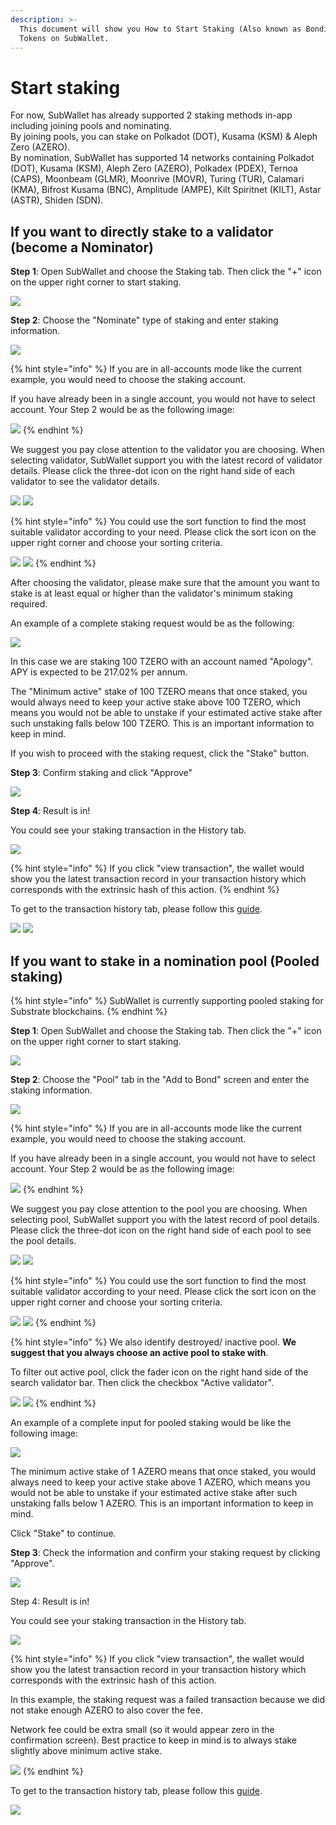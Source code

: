 ```yaml
---
description: >-
  This document will show you How to Start Staking (Also known as Bonding)
  Tokens on SubWallet.
---
```


# Start staking

For now, SubWallet has already supported 2 staking methods in-app including joining pools and nominating.\
By joining pools, you can stake on Polkadot (DOT), Kusama (KSM) & Aleph Zero (AZERO).\
By nomination, SubWallet has supported 14 networks containing Polkadot (DOT), Kusama (KSM), Aleph Zero (AZERO), Polkadex (PDEX), Ternoa (CAPS), Moonbeam (GLMR), Moonrive (MOVR), Turing (TUR), Calamari (KMA), Bifrost Kusama (BNC), Amplitude (AMPE), Kilt Spiritnet (KILT), Astar (ASTR), Shiden (SDN).

## If you want to directly stake to a validator (become a Nominator)

**Step 1**: Open SubWallet and choose the Staking tab. Then click the "+" icon on the upper right corner to start staking.&#x20;

![](<../../.gitbook/assets/image (175).png>)



**Step 2**: Choose the "Nominate" type of staking and enter staking information.&#x20;

![](<../../.gitbook/assets/image (173) (1).png>)

{% hint style="info" %}
If you are in all-accounts mode like the current example, you would need to choose the staking account.&#x20;

If you have already been in a single account, you would not have to select account. Your Step 2 would be as the following image:

![](<../../.gitbook/assets/image (182).png>)
{% endhint %}

We suggest you pay close attention to the validator you are choosing. When selecting validator, SubWallet support you with the latest record of validator details. Please click the three-dot icon on the right hand side of each validator to see the validator details.

![](<../../.gitbook/assets/image (163) (1).png>) ![](<../../.gitbook/assets/image (181) (1).png>)

{% hint style="info" %}
You could use the sort function to find the most suitable validator according to your need. Please click the sort icon on the upper right corner and choose your sorting criteria.&#x20;

![](<../../.gitbook/assets/image (169) (2).png>) ![](<../../.gitbook/assets/image (166) (1).png>)
{% endhint %}

After choosing the validator, please make sure that the amount you want to stake is at least equal or higher than the validator's minimum staking required.&#x20;

An example of a complete staking request would be as the following:

![](<../../.gitbook/assets/image (161).png>)

In this case we are staking 100 TZERO with an account named "Apology". APY is expected to be 217.02% per annum.&#x20;

The "Minimum active" stake of 100 TZERO means that once staked, you would always need to keep your active stake above 100 TZERO, which means you would not be able to unstake if your estimated active stake after such unstaking falls below 100 TZERO. This is an important information to keep in mind.&#x20;

If you wish to proceed with the staking request, click the "Stake" button.&#x20;



**Step 3**: Confirm staking and click "Approve"

![](<../../.gitbook/assets/image (157).png>)



**Step 4**: Result is in!

You could see your staking transaction in the History tab.

![](<../../.gitbook/assets/image (158).png>)

{% hint style="info" %}
If you click "view transaction", the wallet would show you the latest transaction record in your transaction history which corresponds with the extrinsic hash of this action.&#x20;
{% endhint %}

To get to the transaction history tab, please follow this [guide](broken-reference).

![](<../../.gitbook/assets/image (177) (1).png>) ![](<../../.gitbook/assets/image (180) (1).png>)

##

## If you want to stake in a nomination pool (Pooled staking)

{% hint style="info" %}
SubWallet is currently supporting pooled staking for Substrate blockchains.&#x20;
{% endhint %}

**Step 1**: Open SubWallet and choose the Staking tab. Then click the "+" icon on the upper right corner to start staking.&#x20;

![](<../../.gitbook/assets/image (3) (3).png>)



**Step 2**: Choose the "Pool" tab in the "Add to Bond" screen and enter the staking information.&#x20;

![](<../../.gitbook/assets/image (159) (2).png>)

{% hint style="info" %}
If you are in all-accounts mode like the current example, you would need to choose the staking account.&#x20;

If you have already been in a single account, you would not have to select account. Your Step 2 would be as the following image:

![](<../../.gitbook/assets/image (155) (1).png>)
{% endhint %}

We suggest you pay close attention to the pool you are choosing. When selecting pool, SubWallet support you with the latest record of pool details. Please click the three-dot icon on the right hand side of each pool to see the pool details.

![](<../../.gitbook/assets/image (171) (2).png>) ![](<../../.gitbook/assets/image (162) (2).png>)

{% hint style="info" %}
You could use the sort function to find the most suitable validator according to your need. Please click the sort icon on the upper right corner and choose your sorting criteria.&#x20;

![](<../../.gitbook/assets/image (184).png>) ![](<../../.gitbook/assets/image (156).png>)
{% endhint %}

{% hint style="info" %}
We also identify destroyed/ inactive pool. **We suggest that you always choose an active pool to stake with**.&#x20;

To filter out active pool, click the fader icon on the right hand side of the search validator bar. Then click the checkbox "Active validator".&#x20;

![](<../../.gitbook/assets/image (179) (1).png>) ![](<../../.gitbook/assets/image (178).png>)
{% endhint %}

An example of a complete input for pooled staking would be like the following image:

![](<../../.gitbook/assets/image (154) (2).png>)

The minimum active stake of 1 AZERO means that once staked, you would always need to keep your active stake above 1 AZERO, which means you would not be able to unstake if your estimated active stake after such unstaking falls below 1 AZERO. This is an important information to keep in mind.

Click "Stake" to continue.



**Step 3**: Check the information and confirm your staking request by clicking "Approve".&#x20;

![](<../../.gitbook/assets/image (164) (1).png>)



Step 4: Result is in!

You could see your staking transaction in the History tab.

![](<../../.gitbook/assets/image (172) (2).png>)

{% hint style="info" %}
If you click "view transaction", the wallet would show you the latest transaction record in your transaction history which corresponds with the extrinsic hash of this action.&#x20;

In this example, the staking request was a failed transaction because we did not stake enough AZERO to also cover the fee.&#x20;

Network fee could be extra small (so it would appear zero in the confirmation screen). Best practice to keep in mind is to always stake slightly above minimum active stake.&#x20;

![](<../../.gitbook/assets/image (160).png>)
{% endhint %}

To get to the transaction history tab, please follow this [guide](broken-reference).

![](<../../.gitbook/assets/image (165) (1).png>)

